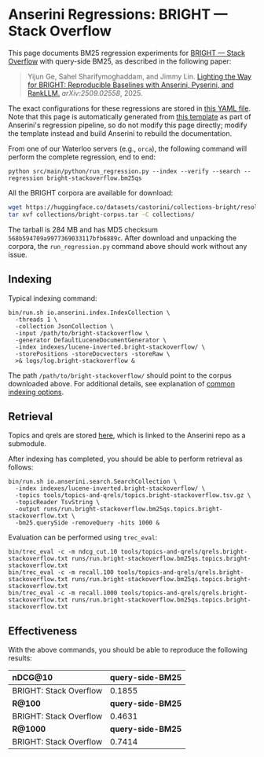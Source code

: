 # Anserini Regressions: BRIGHT &mdash; Stack Overflow

This page documents BM25 regression experiments for [BRIGHT &mdash; Stack Overflow](https://brightbenchmark.github.io/) with query-side BM25, as described in the following paper:

> Yijun Ge, Sahel Sharifymoghaddam, and Jimmy Lin. [Lighting the Way for BRIGHT: Reproducible Baselines with Anserini, Pyserini, and RankLLM.](https://arxiv.org/abs/2509.02558) _arXiv:2509.02558_, 2025.

The exact configurations for these regressions are stored in [this YAML file](../../src/main/resources/regression/bright-stackoverflow.bm25qs.yaml).
Note that this page is automatically generated from [this template](../../src/main/resources/docgen/templates/bright-stackoverflow.bm25qs.template) as part of Anserini's regression pipeline, so do not modify this page directly; modify the template instead and build Anserini to rebuild the documentation.

From one of our Waterloo servers (e.g., `orca`), the following command will perform the complete regression, end to end:

```
python src/main/python/run_regression.py --index --verify --search --regression bright-stackoverflow.bm25qs
```

All the BRIGHT corpora are available for download:

```bash
wget https://huggingface.co/datasets/castorini/collections-bright/resolve/main/bright-corpus.tar -P collections/
tar xvf collections/bright-corpus.tar -C collections/
```

The tarball is 284 MB and has MD5 checksum `568b594709a9977369033117bfb6889c`.
After download and unpacking the corpora, the `run_regression.py` command above should work without any issue.

## Indexing

Typical indexing command:

```
bin/run.sh io.anserini.index.IndexCollection \
  -threads 1 \
  -collection JsonCollection \
  -input /path/to/bright-stackoverflow \
  -generator DefaultLuceneDocumentGenerator \
  -index indexes/lucene-inverted.bright-stackoverflow/ \
  -storePositions -storeDocvectors -storeRaw \
  >& logs/log.bright-stackoverflow &
```

The path `/path/to/bright-stackoverflow/` should point to the corpus downloaded above.
For additional details, see explanation of [common indexing options](../../docs/common-indexing-options.md).

## Retrieval

Topics and qrels are stored [here](https://github.com/castorini/anserini-tools/tree/master/topics-and-qrels), which is linked to the Anserini repo as a submodule.

After indexing has completed, you should be able to perform retrieval as follows:

```
bin/run.sh io.anserini.search.SearchCollection \
  -index indexes/lucene-inverted.bright-stackoverflow/ \
  -topics tools/topics-and-qrels/topics.bright-stackoverflow.tsv.gz \
  -topicReader TsvString \
  -output runs/run.bright-stackoverflow.bm25qs.topics.bright-stackoverflow.txt \
  -bm25.querySide -removeQuery -hits 1000 &
```

Evaluation can be performed using `trec_eval`:

```
bin/trec_eval -c -m ndcg_cut.10 tools/topics-and-qrels/qrels.bright-stackoverflow.txt runs/run.bright-stackoverflow.bm25qs.topics.bright-stackoverflow.txt
bin/trec_eval -c -m recall.100 tools/topics-and-qrels/qrels.bright-stackoverflow.txt runs/run.bright-stackoverflow.bm25qs.topics.bright-stackoverflow.txt
bin/trec_eval -c -m recall.1000 tools/topics-and-qrels/qrels.bright-stackoverflow.txt runs/run.bright-stackoverflow.bm25qs.topics.bright-stackoverflow.txt
```

## Effectiveness

With the above commands, you should be able to reproduce the following results:

| **nDCG@10**                                                                                                  | **query-side-BM25**|
|:-------------------------------------------------------------------------------------------------------------|--------------------|
| BRIGHT: Stack Overflow                                                                                       | 0.1855             |
| **R@100**                                                                                                    | **query-side-BM25**|
| BRIGHT: Stack Overflow                                                                                       | 0.4631             |
| **R@1000**                                                                                                   | **query-side-BM25**|
| BRIGHT: Stack Overflow                                                                                       | 0.7414             |
